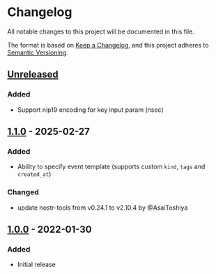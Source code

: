 # Changelog

All notable changes to this project will be documented in this file.

The format is based on [Keep a Changelog](https://keepachangelog.com/en/1.1.0/),
and this project adheres to [Semantic Versioning](https://semver.org/spec/v2.0.0.html).

## [Unreleased]

### Added
- Support nip19 encoding for key input param (nsec)

## [1.1.0] - 2025-02-27
### Added
- Ability to specify event template (supports custom `kind`, `tags` and `created_at`)

### Changed
- update nostr-tools from v0.24.1 to v2.10.4 by @AsaiToshiya

## [1.0.0] - 2022-01-30
### Added
- Initial release

[Unreleased]: https://github.com/theborakompanioni/nostr-action/compare/v1.1.0...HEAD
[1.1.0]: https://github.com/theborakompanioni/nostr-action/releases/tag/v1.0.0...v1.1.0
[1.0.0]: https://github.com/theborakompanioni/nostr-action/releases/tag/v1.0.0
